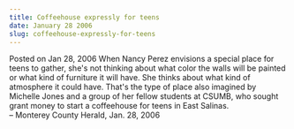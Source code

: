 ```yaml
---
title: Coffeehouse expressly for teens
date: January 28 2006
slug: coffeehouse-expressly-for-teens
---
```


 



<span class="date">Posted on Jan 28, 2006    </span>
When Nancy Perez envisions a special place for teens to gather,
she&apos;s not thinking about what color the walls will be painted or
what kind of furniture it will have. She thinks about what kind of
atmosphere it could have. That&apos;s the type of place also imagined by
Michelle Jones and a group of her fellow students at CSUMB, who
sought grant money to start a coffeehouse for teens in East
Salinas.<br>
&#x2013; Monterey County Herald, Jan. 28, 2006<br/></br>




 
